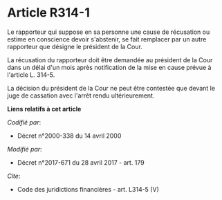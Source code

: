 # Article R314-1

Le rapporteur qui suppose en sa personne une cause de récusation ou estime en conscience devoir s'abstenir, se fait remplacer
par un autre rapporteur que désigne le président de la Cour. 

La récusation du rapporteur doit être demandée au président de la Cour dans un délai d'un mois après notification de la mise
en cause prévue à l'article L. 314-5. 

La décision du président de la Cour ne peut être contestée que devant le juge de cassation avec l'arrêt rendu ultérieurement.

**Liens relatifs à cet article**

_Codifié par_:

  - Décret n°2000-338 du 14 avril 2000

_Modifié par_:

  - Décret n°2017-671 du 28 avril 2017 - art. 179

_Cite_:

  - Code des juridictions financières - art. L314-5 (V)
